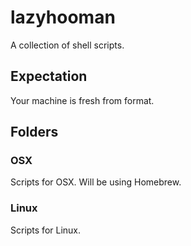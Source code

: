 # lazyhooman
A collection of shell scripts.

## Expectation
Your machine is fresh from format.

## Folders
### OSX
Scripts for OSX. Will be using Homebrew.

### Linux
Scripts for Linux.
